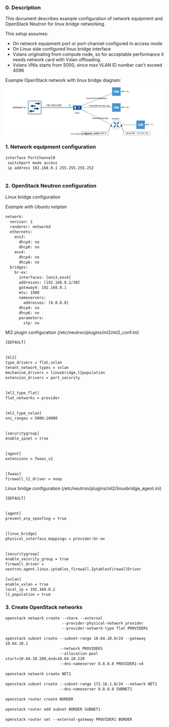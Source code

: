 ### 0. Description

This document describes example configuration of network equipment and 
OpenStack Neutron for linux bridge networking.


This setup assumes:

- On network equipment port or port-channel configured in access mode
- On Linux side configured linux bridge interface
- Vxlans originating from compute node, so for acceptable performance 
  it needs network card with Vxlan offloading.
- Vxlans VNIs starts from 5000, since max VLAN ID number can't exceed 4096


Example OpenStack network with linux bridge diagram:

![network_bridge](network_bridge.svg)



### 1. Network equipment configuration



```
interface PortChannel0
 switchport mode access
 ip address 192.168.0.1 255.255.255.252         
       
```


### 2. OpenStack Neutron configuration


Linux bridge configuration

*Example with Ubuntu netplan*

```
network:
  version: 2
  renderer: networkd
  ethernets:
    ens3:
      dhcp4: no
      dhcp6: no
    ens4:
      dhcp4: no
      dhcp6: no
  bridges:
    br-ex:
      interfaces: [ens3,ens4]
      addresses: [192.168.0.2/30]
      gateway4: 192.168.0.1
      mtu: 1500
      nameservers:
        addresses: [8.8.8.8]
      dhcp4: no
      dhcp6: no
      parameters:
        stp: no

```


Ml2 plugin configuration (/etc/neutron/plugins/ml2/ml2_conf.ini)

```
[DEFAULT]


[ml2]
type_drivers = flat,vxlan
tenant_network_types = vxlan
mechanism_drivers = linuxbridge,l2population
extension_drivers = port_security


[ml2_type_flat]
flat_networks = provider


[ml2_type_vxlan]
vni_ranges = 5000:10000


[securitygroup]
enable_ipset = true


[agent]
extensions = fwaas_v2


[fwaas]
firewall_l2_driver = noop

```


Linux bridge configuration (/etc/neutron/plugins/ml2/linuxbridge_agent.ini)

```
[DEFAULT]


[agent]
prevent_arp_spoofing = true


[linux_bridge]
physical_interface_mappings = provider:br-ex


[securitygroup]
enable_security_group = true
firewall_driver = neutron.agent.linux.iptables_firewall.IptablesFirewallDriver

[vxlan]
enable_vxlan = true
local_ip = 192.168.0.2
l2_population = true

```


### 3. Create OpenStack networks



```
openstack network create --share --external
                         --provider-physical-network provider 
                         --provider-network-type flat PROVIDER1

openstack subnet create --subnet-range 10.64.10.0/24 --gateway 10.64.10.1 
                        --network PROVIDER1 
                        --allocation-pool start=10.64.10.200,end=10.64.10.220 
                        --dns-nameserver 8.8.8.8 PROVIDER1-v4

openstack network create NET1

openstack subnet create --subnet-range 172.16.1.0/24 --network NET1 
                        --dns-nameserver 8.8.8.8 SUBNET1

openstack router create BORDER

openstack router add subnet BORDER SUBNET1

openstack router set --external-gateway PROVIDER1 BORDER

```

